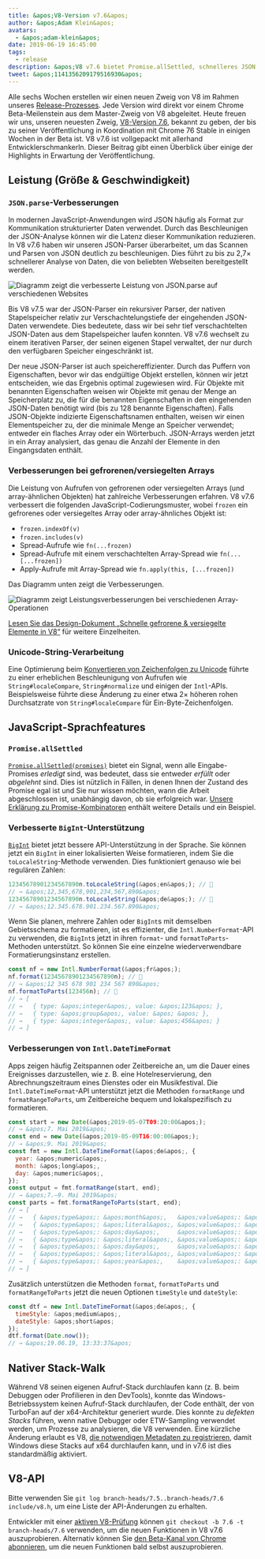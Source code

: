 ```yaml
---
title: &apos;V8-Version v7.6&apos;
author: &apos;Adam Klein&apos;
avatars:
  - &apos;adam-klein&apos;
date: 2019-06-19 16:45:00
tags:
  - release
description: &apos;V8 v7.6 bietet Promise.allSettled, schnelleres JSON.parse, lokalisierte BigInts, schnellere gefrorene/versiegelte Arrays und vieles mehr!&apos;
tweet: &apos;1141356209179516930&apos;
---
```

Alle sechs Wochen erstellen wir einen neuen Zweig von V8 im Rahmen unseres [Release-Prozesses](/docs/release-process). Jede Version wird direkt vor einem Chrome Beta-Meilenstein aus dem Master-Zweig von V8 abgeleitet. Heute freuen wir uns, unseren neuesten Zweig, [V8-Version 7.6](https://chromium.googlesource.com/v8/v8.git/+log/branch-heads/7.6), bekannt zu geben, der bis zu seiner Veröffentlichung in Koordination mit Chrome 76 Stable in einigen Wochen in der Beta ist. V8 v7.6 ist vollgepackt mit allerhand Entwicklerschmankerln. Dieser Beitrag gibt einen Überblick über einige der Highlights in Erwartung der Veröffentlichung.

<!--truncate-->
## Leistung (Größe & Geschwindigkeit)

### `JSON.parse`-Verbesserungen

In modernen JavaScript-Anwendungen wird JSON häufig als Format zur Kommunikation strukturierter Daten verwendet. Durch das Beschleunigen der JSON-Analyse können wir die Latenz dieser Kommunikation reduzieren. In V8 v7.6 haben wir unseren JSON-Parser überarbeitet, um das Scannen und Parsen von JSON deutlich zu beschleunigen. Dies führt zu bis zu 2,7× schnellerer Analyse von Daten, die von beliebten Webseiten bereitgestellt werden.

![Diagramm zeigt die verbesserte Leistung von `JSON.parse` auf verschiedenen Websites](/_img/v8-release-76/json-parsing.svg)

Bis V8 v7.5 war der JSON-Parser ein rekursiver Parser, der nativen Stapelspeicher relativ zur Verschachtelungstiefe der eingehenden JSON-Daten verwendete. Dies bedeutete, dass wir bei sehr tief verschachtelten JSON-Daten aus dem Stapelspeicher laufen konnten. V8 v7.6 wechselt zu einem iterativen Parser, der seinen eigenen Stapel verwaltet, der nur durch den verfügbaren Speicher eingeschränkt ist.

Der neue JSON-Parser ist auch speichereffizienter. Durch das Puffern von Eigenschaften, bevor wir das endgültige Objekt erstellen, können wir jetzt entscheiden, wie das Ergebnis optimal zugewiesen wird. Für Objekte mit benannten Eigenschaften weisen wir Objekte mit genau der Menge an Speicherplatz zu, die für die benannten Eigenschaften in den eingehenden JSON-Daten benötigt wird (bis zu 128 benannte Eigenschaften). Falls JSON-Objekte indizierte Eigenschaftsnamen enthalten, weisen wir einen Elementspeicher zu, der die minimale Menge an Speicher verwendet; entweder ein flaches Array oder ein Wörterbuch. JSON-Arrays werden jetzt in ein Array analysiert, das genau die Anzahl der Elemente in den Eingangsdaten enthält.

### Verbesserungen bei gefrorenen/versiegelten Arrays

Die Leistung von Aufrufen von gefrorenen oder versiegelten Arrays (und array-ähnlichen Objekten) hat zahlreiche Verbesserungen erfahren. V8 v7.6 verbessert die folgenden JavaScript-Codierungsmuster, wobei `frozen` ein gefrorenes oder versiegeltes Array oder array-ähnliches Objekt ist:

- `frozen.indexOf(v)`
- `frozen.includes(v)`
- Spread-Aufrufe wie `fn(...frozen)`
- Spread-Aufrufe mit einem verschachtelten Array-Spread wie `fn(...[...frozen])`
- Apply-Aufrufe mit Array-Spread wie `fn.apply(this, [...frozen])`

Das Diagramm unten zeigt die Verbesserungen.

![Diagramm zeigt Leistungsverbesserungen bei verschiedenen Array-Operationen](/_img/v8-release-76/frozen-sealed-elements.svg)

[Lesen Sie das Design-Dokument „Schnelle gefrorene & versiegelte Elemente in V8“](https://bit.ly/fast-frozen-sealed-elements-in-v8) für weitere Einzelheiten.

### Unicode-String-Verarbeitung

Eine Optimierung beim [Konvertieren von Zeichenfolgen zu Unicode](https://chromium.googlesource.com/v8/v8/+/734c1456d942a03d79aab4b3b0e57afbc803ceea) führte zu einer erheblichen Beschleunigung von Aufrufen wie `String#localeCompare`, `String#normalize` und einigen der `Intl`-APIs. Beispielsweise führte diese Änderung zu einer etwa 2× höheren rohen Durchsatzrate von `String#localeCompare` für Ein-Byte-Zeichenfolgen.

## JavaScript-Sprachfeatures

### `Promise.allSettled`

[`Promise.allSettled(promises)`](/features/promise-combinators#promise.allsettled) bietet ein Signal, wenn alle Eingabe-Promises _erledigt_ sind, was bedeutet, dass sie entweder _erfüllt_ oder _abgelehnt_ sind. Dies ist nützlich in Fällen, in denen Ihnen der Zustand des Promise egal ist und Sie nur wissen möchten, wann die Arbeit abgeschlossen ist, unabhängig davon, ob sie erfolgreich war. [Unsere Erklärung zu Promise-Kombinatoren](/features/promise-combinators) enthält weitere Details und ein Beispiel.

### Verbesserte `BigInt`-Unterstützung

[`BigInt`](/features/bigint) bietet jetzt bessere API-Unterstützung in der Sprache. Sie können jetzt ein `BigInt` in einer lokalisierten Weise formatieren, indem Sie die `toLocaleString`-Methode verwenden. Dies funktioniert genauso wie bei regulären Zahlen:

```js
12345678901234567890n.toLocaleString(&apos;en&apos;); // 🐌
// → &apos;12,345,678,901,234,567,890&apos;
12345678901234567890n.toLocaleString(&apos;de&apos;); // 🐌
// → &apos;12.345.678.901.234.567.890&apos;
```

Wenn Sie planen, mehrere Zahlen oder `BigInt`s mit demselben Gebietsschema zu formatieren, ist es effizienter, die `Intl.NumberFormat`-API zu verwenden, die `BigInt`s jetzt in ihren `format`- und `formatToParts`-Methoden unterstützt. So können Sie eine einzelne wiederverwendbare Formatierungsinstanz erstellen.

```js
const nf = new Intl.NumberFormat(&apos;fr&apos;);
nf.format(12345678901234567890n); // 🚀
// → &apos;12 345 678 901 234 567 890&apos;
nf.formatToParts(123456n); // 🚀
// → [
// →   { type: &apos;integer&apos;, value: &apos;123&apos; },
// →   { type: &apos;group&apos;, value: &apos; &apos; },
// →   { type: &apos;integer&apos;, value: &apos;456&apos; }
// → ]
```

### Verbesserungen von `Intl.DateTimeFormat`

Apps zeigen häufig Zeitspannen oder Zeitbereiche an, um die Dauer eines Ereignisses darzustellen, wie z. B. eine Hotelreservierung, den Abrechnungszeitraum eines Dienstes oder ein Musikfestival. Die `Intl.DateTimeFormat`-API unterstützt jetzt die Methoden `formatRange` und `formatRangeToParts`, um Zeitbereiche bequem und lokalspezifisch zu formatieren.

```js
const start = new Date(&apos;2019-05-07T09:20:00&apos;);
// → &apos;7. Mai 2019&apos;
const end = new Date(&apos;2019-05-09T16:00:00&apos;);
// → &apos;9. Mai 2019&apos;
const fmt = new Intl.DateTimeFormat(&apos;de&apos;, {
  year: &apos;numeric&apos;,
  month: &apos;long&apos;,
  day: &apos;numeric&apos;,
});
const output = fmt.formatRange(start, end);
// → &apos;7.–9. Mai 2019&apos;
const parts = fmt.formatRangeToParts(start, end);
// → [
// →   { &apos;type&apos;: &apos;month&apos;,   &apos;value&apos;: &apos;Mai&apos;,  &apos;source&apos;: &apos;shared&apos; },
// →   { &apos;type&apos;: &apos;literal&apos;, &apos;value&apos;: &apos; &apos;,    &apos;source&apos;: &apos;shared&apos; },
// →   { &apos;type&apos;: &apos;day&apos;,     &apos;value&apos;: &apos;7&apos;,    &apos;source&apos;: &apos;startRange&apos; },
// →   { &apos;type&apos;: &apos;literal&apos;, &apos;value&apos;: &apos; – &apos;,  &apos;source&apos;: &apos;shared&apos; },
// →   { &apos;type&apos;: &apos;day&apos;,     &apos;value&apos;: &apos;9&apos;,    &apos;source&apos;: &apos;endRange&apos; },
// →   { &apos;type&apos;: &apos;literal&apos;, &apos;value&apos;: &apos;, &apos;,   &apos;source&apos;: &apos;shared&apos; },
// →   { &apos;type&apos;: &apos;year&apos;,    &apos;value&apos;: &apos;2019&apos;, &apos;source&apos;: &apos;shared&apos; },
// → ]
```

Zusätzlich unterstützen die Methoden `format`, `formatToParts` und `formatRangeToParts` jetzt die neuen Optionen `timeStyle` und `dateStyle`:

```js
const dtf = new Intl.DateTimeFormat(&apos;de&apos;, {
  timeStyle: &apos;medium&apos;,
  dateStyle: &apos;short&apos;
});
dtf.format(Date.now());
// → &apos;19.06.19, 13:33:37&apos;
```

## Nativer Stack-Walk

Während V8 seinen eigenen Aufruf-Stack durchlaufen kann (z. B. beim Debuggen oder Profilieren in den DevTools), konnte das Windows-Betriebssystem keinen Aufruf-Stack durchlaufen, der Code enthält, der von TurboFan auf der x64-Architektur generiert wurde. Dies konnte zu _defekten Stacks_ führen, wenn native Debugger oder ETW-Sampling verwendet werden, um Prozesse zu analysieren, die V8 verwenden. Eine kürzliche Änderung erlaubt es V8, [die notwendigen Metadaten zu registrieren](https://chromium.googlesource.com/v8/v8/+/3cda21de77d098a612eadf44d504b188a599c5f0), damit Windows diese Stacks auf x64 durchlaufen kann, und in v7.6 ist dies standardmäßig aktiviert.

## V8-API

Bitte verwenden Sie `git log branch-heads/7.5..branch-heads/7.6 include/v8.h`, um eine Liste der API-Änderungen zu erhalten.

Entwickler mit einer [aktiven V8-Prüfung](/docs/source-code#using-git) können `git checkout -b 7.6 -t branch-heads/7.6` verwenden, um die neuen Funktionen in V8 v7.6 auszuprobieren. Alternativ können Sie [den Beta-Kanal von Chrome abonnieren](https://www.google.com/chrome/browser/beta.html), um die neuen Funktionen bald selbst auszuprobieren.
